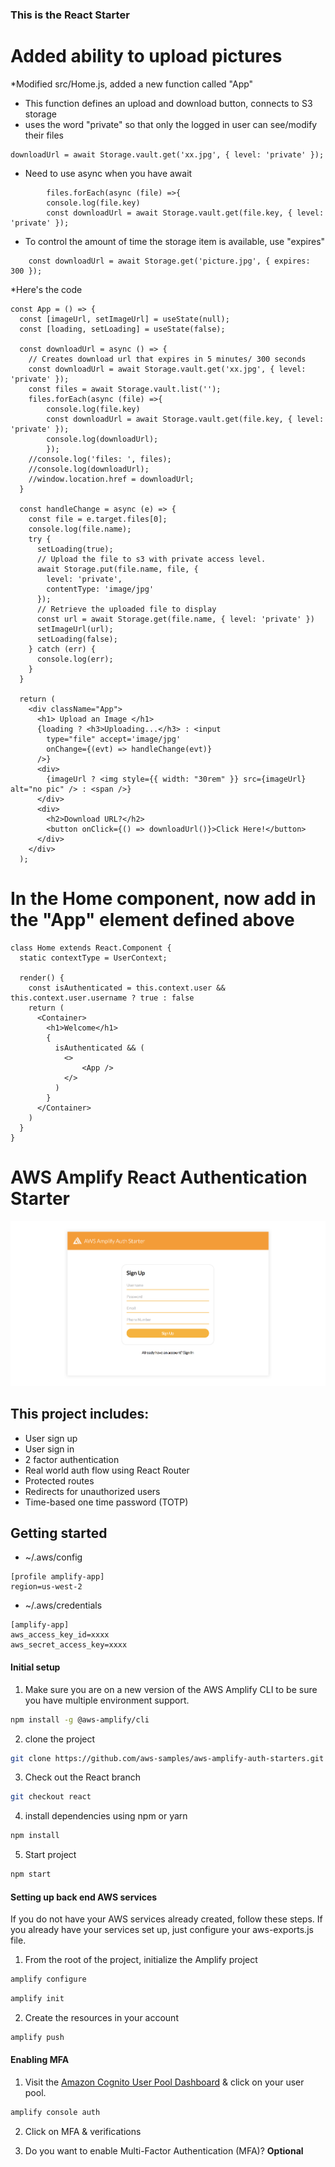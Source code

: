 ### This is the React Starter

# Added ability to upload pictures

*Modified src/Home.js, added a new function called "App"
- This function defines an upload and download button, connects to S3 storage
- uses the word "private" so that only the logged in user can see/modify their files

```react
downloadUrl = await Storage.vault.get('xx.jpg', { level: 'private' }); 
```

- Need to use async when you have await
```react
        files.forEach(async (file) =>{
        console.log(file.key)
        const downloadUrl = await Storage.vault.get(file.key, { level: 'private' });
```

- To control the amount of time the storage item is available, use "expires"
```react
    const downloadUrl = await Storage.get('picture.jpg', { expires: 300 });
```
*Here's the code
```react
const App = () => {
  const [imageUrl, setImageUrl] = useState(null);
  const [loading, setLoading] = useState(false);

  const downloadUrl = async () => {
    // Creates download url that expires in 5 minutes/ 300 seconds
    const downloadUrl = await Storage.vault.get('xx.jpg', { level: 'private' });
    const files = await Storage.vault.list('');
    files.forEach(async (file) =>{
        console.log(file.key)
        const downloadUrl = await Storage.vault.get(file.key, { level: 'private' });
        console.log(downloadUrl);
        });
    //console.log('files: ', files);
    //console.log(downloadUrl);
    //window.location.href = downloadUrl;
  }

  const handleChange = async (e) => {
    const file = e.target.files[0];
    console.log(file.name);
    try {
      setLoading(true);
      // Upload the file to s3 with private access level.
      await Storage.put(file.name, file, {
        level: 'private',
        contentType: 'image/jpg'
      });
      // Retrieve the uploaded file to display
      const url = await Storage.get(file.name, { level: 'private' })
      setImageUrl(url);
      setLoading(false);
    } catch (err) {
      console.log(err);
    }
  }

  return (
    <div className="App">
      <h1> Upload an Image </h1>
      {loading ? <h3>Uploading...</h3> : <input
        type="file" accept='image/jpg'
        onChange={(evt) => handleChange(evt)}
      />}
      <div>
        {imageUrl ? <img style={{ width: "30rem" }} src={imageUrl} alt="no pic" /> : <span />}
      </div>
      <div>
        <h2>Download URL?</h2>
        <button onClick={() => downloadUrl()}>Click Here!</button>
      </div>
    </div>
  );
```

# In the Home component, now add in the "App" element defined above
```react
class Home extends React.Component {
  static contextType = UserContext;

  render() {
    const isAuthenticated = this.context.user && this.context.user.username ? true : false
    return (
      <Container>
        <h1>Welcome</h1>
        {
          isAuthenticated && (
            <>
                <App />
            </>
          )
        }
      </Container>
    )
  }
}
```
# AWS Amplify React Authentication Starter

![](hero.png)

## This project includes:    
- User sign up
- User sign in
- 2 factor authentication
- Real world auth flow using React Router
- Protected routes
- Redirects for unauthorized users
- Time-based one time password (TOTP)    

## Getting started    

-  ~/.aws/config 
```
[profile amplify-app]
region=us-west-2
```

-  ~/.aws/credentials
```
[amplify-app]
aws_access_key_id=xxxx
aws_secret_access_key=xxxx
```
#### Initial setup

1. Make sure you are on a new version of the AWS Amplify CLI to be sure you have multiple environment support.

```sh
npm install -g @aws-amplify/cli
```

2. clone the project    

```sh
git clone https://github.com/aws-samples/aws-amplify-auth-starters.git
```

3. Check out the React branch

```sh
git checkout react
```

4. install dependencies using npm or yarn    

```sh
npm install
```

5. Start project    

```sh
npm start
```

#### Setting up back end AWS services

If you do not have your AWS services already created, follow these steps. If you already have your services set up, just configure your aws-exports.js file.    

1. From the root of the project, initialize the Amplify project    

```sh
amplify configure
```
```sh
amplify init
```

2. Create the resources in your account

```sh
amplify push
```

#### Enabling MFA

1. Visit the [Amazon Cognito User Pool Dashboard](https://console.aws.amazon.com/cognito/users) & click on your user pool.

```sh
amplify console auth
```

2. Click on MFA & verifications

3. Do you want to enable Multi-Factor Authentication (MFA)? __Optional__

